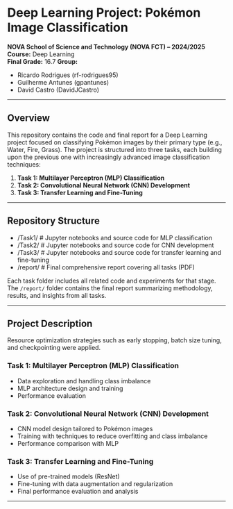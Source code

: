 # Deep Learning Project: Pokémon Image Classification  
**NOVA School of Science and Technology (NOVA FCT) – 2024/2025**  
**Course:** Deep Learning  
**Final Grade:** 16.7
**Group:** 
  - Ricardo Rodrigues (rf-rodrigues95)
  - Guilherme Antunes (gpantunes)
  - David Castro (DavidJCastro)
---

## Overview

This repository contains the code and final report for a Deep Learning project focused on classifying Pokémon images by their primary type (e.g., Water, Fire, Grass). The project is structured into three tasks, each building upon the previous one with increasingly advanced image classification techniques:

1. **Task 1: Multilayer Perceptron (MLP) Classification**  
2. **Task 2: Convolutional Neural Network (CNN) Development**  
3. **Task 3: Transfer Learning and Fine-Tuning**

---

## Repository Structure

- /Task1/ # Jupyter notebooks and source code for MLP classification
- /Task2/ # Jupyter notebooks and source code for CNN development
- /Task3/ # Jupyter notebooks and source code for transfer learning and fine-tuning
- /report/ # Final comprehensive report covering all tasks (PDF)


Each task folder includes all related code and experiments for that stage. The `/report/` folder contains the final report summarizing methodology, results, and insights from all tasks.

---

## Project Description

Resource optimization strategies such as early stopping, batch size tuning, and checkpointing were applied.

### Task 1: Multilayer Perceptron (MLP) Classification
- Data exploration and handling class imbalance  
- MLP architecture design and training  
- Performance evaluation

### Task 2: Convolutional Neural Network (CNN) Development
- CNN model design tailored to Pokémon images  
- Training with techniques to reduce overfitting and class imbalance  
- Performance comparison with MLP

### Task 3: Transfer Learning and Fine-Tuning
- Use of pre-trained models (ResNet)  
- Fine-tuning with data augmentation and regularization  
- Final performance evaluation and analysis

---

